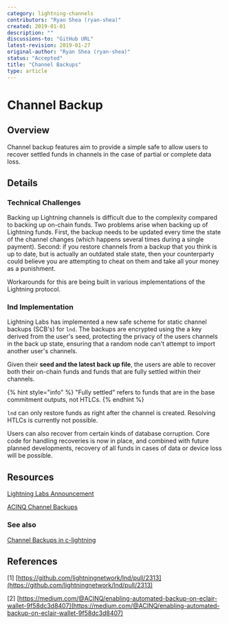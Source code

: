 ```yaml
---
category: lightning-channels
contributors: "Ryan Shea (ryan-shea)"
created: 2019-01-01
description: ""
discussions-to: "GitHub URL"
latest-revision: 2019-01-27
original-author: "Ryan Shea (ryan-shea)"
status: "Accepted"
title: "Channel Backups"
type: article
---
```


# Channel Backup

## Overview

Channel backup features aim to provide a simple safe to allow users to recover settled funds in channels in the case of partial or complete data loss.

## Details

### Technical Challenges

Backing up Lightning channels is difficult due to the complexity compared to backing up on-chain funds. Two problems arise when backing up of Lightning funds. First, the backup needs to be updated every time the state of the channel changes \(which happens several times during a single payment\). Second: if you restore channels from a backup that you think is up to date, but is actually an outdated stale state, then your counterparty could believe you are attempting to cheat on them and take all your money as a punishment.

Workarounds for this are being built in various implementations of the Lightning protocol.

### lnd Implementation

Lightning Labs has implemented a new safe scheme for static channel backups \(SCB's\) for `lnd`. The backups are encrypted using the a key derived from the user's seed, protecting the privacy of the users channels in the back up state, ensuring that a random node can't attempt to import another user's channels.

Given their **seed and the latest back up file**, the users are able to recover both their on-chain funds and funds that are fully settled within their channels.

{% hint style="info" %}
"Fully settled" refers to funds that are in the base commitment outputs, not HTLCs.
{% endhint %}

`lnd` can only restore funds as right after the channel is created. Resolving HTLCs is currently not possible.

Users can also recover from certain kinds of database corruption. Core code for handling recoveries is now in place, and combined with future planned developments, recovery of all funds in cases of data or device loss will be possible.

## Resources

[Lightning Labs Announcement](https://blog.lightning.engineering/announcement/2018/09/14/lnd-v0.5.html)

[ACINQ Channel Backups](https://medium.com/@ACINQ/enabling-automated-backup-on-eclair-wallet-9f58dc3d8407)

### See also

[Channel Backups in c-lightning](https://github.com/ElementsProject/lightning/issues/1156)

## References

\[1\] [https://github.com/lightningnetwork/lnd/pull/2313](https://github.com/lightningnetwork/lnd/pull/2313)

\[2\] [https://medium.com/@ACINQ/enabling-automated-backup-on-eclair-wallet-9f58dc3d8407](https://medium.com/@ACINQ/enabling-automated-backup-on-eclair-wallet-9f58dc3d8407)

